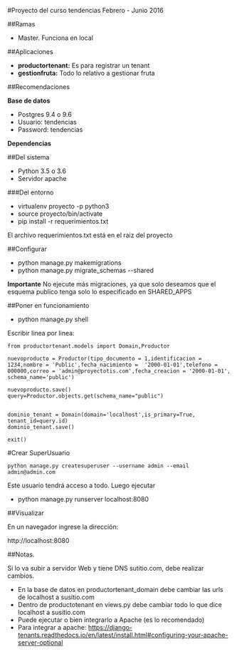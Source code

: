 #Proyecto del curso tendencias Febrero - Junio 2016

##Ramas
* Master. Funciona en local 

##Aplicaciones

* <b>productortenant:</b> Es para registrar un tenant
* <b>gestionfruta:</b> Todo lo relativo a gestionar fruta

##Recomendaciones

<b>Base de datos</b>
* Postgres 9.4 o 9.6
* Usuario: tendencias
* Password: tendencias

 <b>Dependencias</b>

##Del sistema

* Python 3.5 o 3.6
* Servidor apache

###Del entorno

* virtualenv proyecto -p python3
* source proyecto/bin/activate
* pip install -r requerimientos.txt

El archivo requerimientos.txt está en el raiz del proyecto



##Configurar

* python manage.py makemigrations
* python manage.py migrate_schemas --shared

<b>Importante</b> No ejecute más migraciones, ya que solo deseamos que el esquema publico tenga solo lo especificado en SHARED_APPS

##Poner en funcionamiento

* python manage.py shell

Escribir linea por linea:

```
from productortenant.models import Domain,Productor

nuevoproducto = Productor(tipo_documento = 1,identificacion = 1234,nombre = 'Public',fecha_nacimiento =  '2000-01-01',telefono = 000000,correo = 'admin@proyectotis.com',fecha_creacion = '2000-01-01', schema_name='public')

nuevoproducto.save()
query=Productor.objects.get(schema_name="public")


dominio_tenant = Domain(domain='localhost',is_primary=True, tenant_id=query.id)
dominio_tenant.save()

exit()
```

#Crear SuperUsuario
```
python manage.py createsuperuser --username admin --email admin@admin.com
```

Este usuario tendrá acceso a todo. Luego ejecutar

* python manage.py runserver localhost:8080



##Visualizar
  
En un navegador ingrese la dirección:

http://localhost:8080

##Notas.

Si lo va subir a servidor Web y tiene DNS sutitio.com, debe realizar cambios.

* En la base de datos en productortenant_domain debe cambiar las urls de localhost a susitio.com
* Dentro de productotenant en views.py debe cambiar todo lo que dice localhost a susitio.com
* Puede ejecutar o bien integrarlo a Apache (es lo recomendado)
* Para integrar a apache: https://django-tenants.readthedocs.io/en/latest/install.html#configuring-your-apache-server-optional

 
